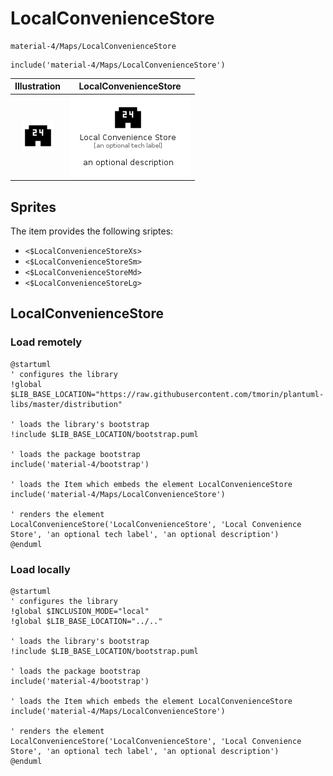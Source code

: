 # LocalConvenienceStore


```text
material-4/Maps/LocalConvenienceStore
```

```text
include('material-4/Maps/LocalConvenienceStore')
```



| Illustration | LocalConvenienceStore |
| :---: | :---: |
| ![illustration for Illustration](../../material-4/Maps/LocalConvenienceStore.png) | ![illustration for LocalConvenienceStore](../../material-4/Maps/LocalConvenienceStore.Local.png) |



## Sprites
The item provides the following sriptes:

- `<$LocalConvenienceStoreXs>`
- `<$LocalConvenienceStoreSm>`
- `<$LocalConvenienceStoreMd>`
- `<$LocalConvenienceStoreLg>`





## LocalConvenienceStore

### Load remotely
```plantuml
@startuml
' configures the library
!global $LIB_BASE_LOCATION="https://raw.githubusercontent.com/tmorin/plantuml-libs/master/distribution"

' loads the library's bootstrap
!include $LIB_BASE_LOCATION/bootstrap.puml

' loads the package bootstrap
include('material-4/bootstrap')

' loads the Item which embeds the element LocalConvenienceStore
include('material-4/Maps/LocalConvenienceStore')

' renders the element
LocalConvenienceStore('LocalConvenienceStore', 'Local Convenience Store', 'an optional tech label', 'an optional description')
@enduml
```

### Load locally
```plantuml
@startuml
' configures the library
!global $INCLUSION_MODE="local"
!global $LIB_BASE_LOCATION="../.."

' loads the library's bootstrap
!include $LIB_BASE_LOCATION/bootstrap.puml

' loads the package bootstrap
include('material-4/bootstrap')

' loads the Item which embeds the element LocalConvenienceStore
include('material-4/Maps/LocalConvenienceStore')

' renders the element
LocalConvenienceStore('LocalConvenienceStore', 'Local Convenience Store', 'an optional tech label', 'an optional description')
@enduml
```


